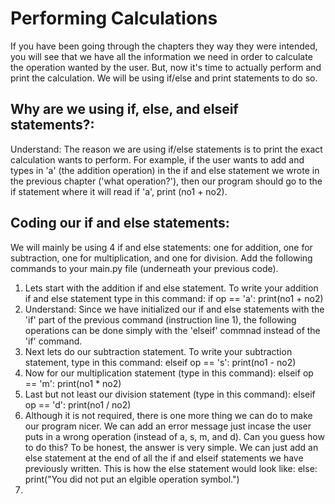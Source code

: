 # Performing Calculations

If you have been going through the chapters they way they were intended, you will see that we have all the information we need in order to calculate the operation wanted by the user. But, now it's time to actually perform and print the calculation. We will be using if/else and print statements to do so.

## Why are we using if, else, and elseif statements?:

Understand: The reason we are using if/else statements is to print the exact calculation wants to perform. For example, if the user wants to add and types in 'a' (the addition operation) in the if and else statement we wrote in the previous chapter ('what operation?'), then our program should go to the if statement where it will read if 'a', print (no1 + no2).

## Coding our if and else statements:

We will mainly be using 4 if and else statements: one for addition, one for subtraction, one for multiplication, and one for division. Add the following commands to your main.py file (underneath your previous code).

1. Lets start with the addition if and else statement. To write your addition if and else statement type in this command: if op == 'a': print(no1 + no2)
2. Understand: Since we have initialized our if and else statements with the 'if' part of the previous command (instruction line 1), the following operations can be done simply with the 'elseif' commnad instead of the 'if' command.
3. Next lets do our subtraction statement. To write your subtraction statement, type in this command: elseif op == 's': print(no1 - no2)
4. Now for our multiplication statement (type in this command): elseif op == 'm': print(no1 * no2)
5. Last but not least our division statement (type in this command): elseif op == 'd': print(no1 / no2)
6. Although it is not required, there is one more thing we can do to make our program nicer. We can add an error message just incase the user puts in a wrong operation (instead of a, s, m, and d). Can you guess how to do this? To be honest, the answer is very simple. We can just add an else statement at the end of all the if and elseif statements we have previously written. This is how the else statement would look like: else: print("You did not put an elgible operation symbol.")
7. 